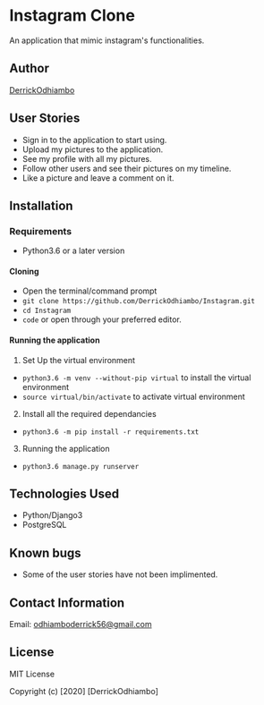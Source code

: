# Instagram Clone

An application that mimic instagram's functionalities.

## Author

[DerrickOdhiambo](https://github.com/DerrickOdhiambo)

## User Stories
- Sign in to the application to start using.
- Upload my pictures to the application.
- See my profile with all my pictures.
- Follow other users and see their pictures on my timeline.
- Like a picture and leave a comment on it.

## Installation

### Requirements

- Python3.6 or a later version

#### Cloning

- Open the terminal/command prompt
- `git clone https://github.com/DerrickOdhiambo/Instagram.git`
- `cd Instagram`
- `code` or open through your preferred editor.

#### Running the application

1. Set Up the virtual environment
- `python3.6 -m venv --without-pip virtual` to install the virtual environment
- `source virtual/bin/activate` to activate virtual environment

2. Install all the required dependancies
- `python3.6 -m pip install -r requirements.txt`

3. Running the application
- `python3.6 manage.py runserver`

## Technologies Used

- Python/Django3
- PostgreSQL

## Known bugs

- Some of the user stories have not been implimented.

## Contact Information

Email: odhiamboderrick56@gmail.com

## License

MIT License

Copyright (c) [2020] [DerrickOdhiambo]
